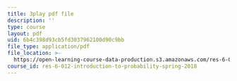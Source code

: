 ```yaml
---
title: 3play pdf file
description: ''
type: course
layout: pdf
uid: 6b4c398d93cb5fd3037962100d90c9bb
file_type: application/pdf
file_location: >-
  https://open-learning-course-data-production.s3.amazonaws.com/res-6-012-introduction-to-probability-spring-2018/6b4c398d93cb5fd3037962100d90c9bb_IX9ajyOxI.pdf
course_id: res-6-012-introduction-to-probability-spring-2018
---
```

